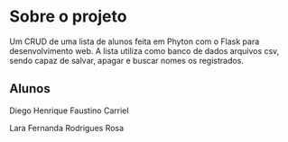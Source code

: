 # Sobre o projeto

Um CRUD de uma lista de alunos feita em Phyton com o Flask para desenvolvimento web. A lista utiliza como banco de dados arquivos csv, sendo capaz de salvar, apagar e buscar nomes os registrados.

Alunos
--
Diego Henrique Faustino Carriel

Lara Fernanda Rodrigues Rosa
